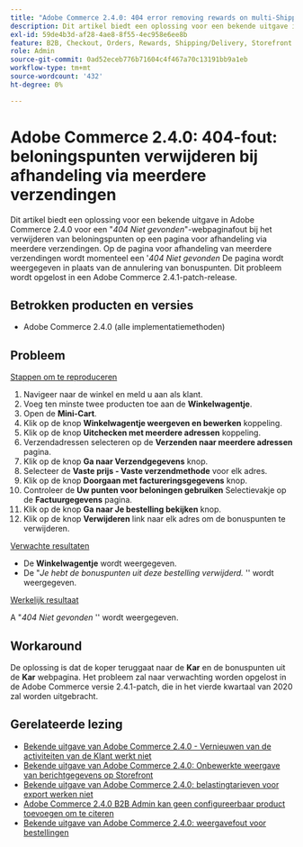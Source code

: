 ```yaml
---
title: "Adobe Commerce 2.4.0: 404 error removing rewards on multi-Shipping checkout"
description: Dit artikel biedt een oplossing voor een bekende uitgave in Adobe Commerce 2.4.0 voor een fout op de webpagina "*404 Niet gevonden*"" wanneer u beloningspunten verwijdert op een pagina voor multiverzending. Op de pagina voor afhandeling van meerdere verzendingen wordt op dit moment een pagina "*404 Niet gevonden*" weergegeven in plaats van een geslaagde annulering van bonuspunten. Deze pagina is bedoeld om bonuspunten te verwijderen die zijn gebruikt om een bestelling te betalen. Dit probleem wordt opgelost in een Adobe Commerce 2.4.1-patch-release.
exl-id: 59de4b3d-af28-4ae8-8f55-4ec958e6ee8b
feature: B2B, Checkout, Orders, Rewards, Shipping/Delivery, Storefront
role: Admin
source-git-commit: 0ad52eceb776b71604c4f467a70c13191bb9a1eb
workflow-type: tm+mt
source-wordcount: '432'
ht-degree: 0%

---
```


# Adobe Commerce 2.4.0: 404-fout: beloningspunten verwijderen bij afhandeling via meerdere verzendingen

Dit artikel biedt een oplossing voor een bekende uitgave in Adobe Commerce 2.4.0 voor een &quot;*404 Niet gevonden*&quot;-webpaginafout bij het verwijderen van beloningspunten op een pagina voor afhandeling via meerdere verzendingen. Op de pagina voor afhandeling van meerdere verzendingen wordt momenteel een &#39;*404 Niet gevonden* De pagina wordt weergegeven in plaats van de annulering van bonuspunten. Dit probleem wordt opgelost in een Adobe Commerce 2.4.1-patch-release.

## Betrokken producten en versies

* Adobe Commerce 2.4.0 (alle implementatiemethoden)

## Probleem

<u>Stappen om te reproduceren</u>

1. Navigeer naar de winkel en meld u aan als klant.
1. Voeg ten minste twee producten toe aan de **Winkelwagentje**.
1. Open de **Mini-Cart**.
1. Klik op de knop **Winkelwagentje weergeven en bewerken** koppeling.
1. Klik op de knop **Uitchecken met meerdere adressen** koppeling.
1. Verzendadressen selecteren op de **Verzenden naar meerdere adressen** pagina.
1. Klik op de knop **Ga naar Verzendgegevens** knop.
1. Selecteer de **Vaste prijs - Vaste verzendmethode** voor elk adres.
1. Klik op de knop **Doorgaan met factureringsgegevens** knop.
1. Controleer de **Uw punten voor beloningen gebruiken** Selectievakje op de **Factuurgegevens** pagina.
1. Klik op de knop **Ga naar Je bestelling bekijken** knop.
1. Klik op de knop **Verwijderen** link naar elk adres om de bonuspunten te verwijderen.

<u>Verwachte resultaten</u>

* De **Winkelwagentje** wordt weergegeven.
* De &quot;*Je hebt de bonuspunten uit deze bestelling verwijderd.* &#39;&#39; wordt weergegeven.

<u>Werkelijk resultaat</u>

A &quot;*404 Niet gevonden* &#39;&#39; wordt weergegeven.

## Workaround

De oplossing is dat de koper teruggaat naar de **Kar** en de bonuspunten uit de **Kar** webpagina. Het probleem zal naar verwachting worden opgelost in de Adobe Commerce versie 2.4.1-patch, die in het vierde kwartaal van 2020 zal worden uitgebracht.

## Gerelateerde lezing

* [Bekende uitgave van Adobe Commerce 2.4.0 - Vernieuwen van de activiteiten van de Klant werkt niet](/help/troubleshooting/miscellaneous/magento-2-4-0-refresh-on-customer-activities-does-not-work.md)
* [Bekende uitgave van Adobe Commerce 2.4.0: Onbewerkte weergave van berichtgegevens op Storefront](/help/troubleshooting/storefront/magento-2-4-0-issue-storefront-raw-message-data-display.md)
* [Bekende uitgave van Adobe Commerce 2.4.0: belastingtarieven voor export werken niet](/help/troubleshooting/miscellaneous/magento-2-4-0-known-issue-export-tax-rates-does-not-work.md)
* [Adobe Commerce 2.4.0 B2B Admin kan geen configureerbaar product toevoegen om te citeren](/help/troubleshooting/miscellaneous/magento-2-4-0-b2b-admin-can-t-add-configurable-product-to-quote.md)
* [Bekende uitgave van Adobe Commerce 2.4.0: weergavefout voor bestellingen](/help/troubleshooting/storefront/magento-2-4-0-known-issue-orders-display-error.md)
